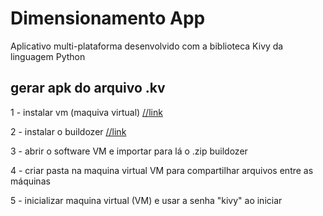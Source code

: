 # Dimensionamento App

Aplicativo multi-plataforma desenvolvido com a biblioteca Kivy da linguagem Python

## gerar apk do arquivo .kv

1 - instalar vm (maquiva virtual) [//link](https://www.virtualbox.org/wiki/Downloads)

2 - instalar o buildozer [//link](https://github.com/kivy/buildozer)

3 - abrir o software VM e importar para lá o .zip buildozer

4 - criar pasta na maquina virtual VM para compartilhar arquivos entre as máquinas

5 - inicializar maquina virtual (VM) e usar a senha "kivy" ao iniciar
